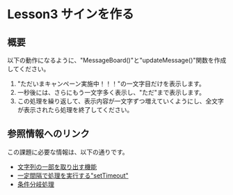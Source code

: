 # Lesson3 サインを作る

## 概要
以下の動作になるように、"MessageBoard()"と"updateMessage()"関数を作成してください。

1. "ただいまキャンペーン実施中！！！"の一文字目だけを表示します。
1. 一秒後には、さらにもう一文字多く表示し、"ただ"まで表示します。
1. この処理を繰り返して、表示内容が一文字ずつ増えていくようにし、全文字が表示されたら処理を終了してください。

## 参照情報へのリンク
この課題に必要な情報は、以下の通りです。

* [文字列の一部を取り出す機能](http://www.pori2.net/js/number/8.html)
* [一定間隔で処理を実行する"setTimeout"](http://www.pori2.net/js/timer/2.html)
* [条件分岐処理](http://www.pori2.net/js/kihon/10.html)
